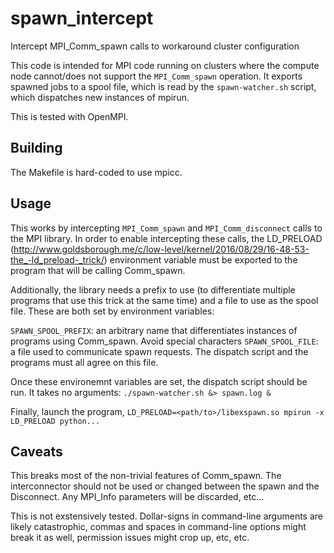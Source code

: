 # spawn_intercept
Intercept MPI_Comm_spawn calls to workaround cluster configuration

This code is intended for MPI code running on clusters where the compute node cannot/does not support the `MPI_Comm_spawn` operation. It exports spawned jobs to a spool file, which is read by the `spawn-watcher.sh` script, which dispatches new instances of mpirun.

This is tested with OpenMPI.

## Building
The Makefile is hard-coded to use mpicc.

## Usage
This works by intercepting `MPI_Comm_spawn` and `MPI_Comm_disconnect` calls to the MPI library. In order to enable intercepting these calls, the LD_PRELOAD (http://www.goldsborough.me/c/low-level/kernel/2016/08/29/16-48-53-the_-ld_preload-_trick/) environment variable must be exported to the program that will be calling Comm_spawn.

Additionally, the library needs a prefix to use (to differentiate multiple programs that use this trick at the same time) and a file to use as the spool file. These are both set by environment variables:

`SPAWN_SPOOL_PREFIX`: an arbitrary name that differentiates instances of programs using Comm_spawn. Avoid special characters
`SPAWN_SPOOL_FILE`: a file used to communicate spawn requests. The dispatch script and the programs must all agree on this file.

Once these environemnt variables are set, the dispatch script should be run. It takes no arguments:
`./spawn-watcher.sh &> spawn.log &`

Finally, launch the program, `LD_PRELOAD=<path/to>/libexspawn.so mpirun -x LD_PRELOAD python...`

## Caveats
This breaks most of the non-trivial features of Comm_spawn. The interconnector should not be used or changed between the spawn and the Disconnect. Any MPI_Info parameters will be discarded, etc...

This is not exstensively tested. Dollar-signs in command-line arguments are likely catastrophic, commas and spaces in command-line options might break it as well, permission issues might crop up, etc, etc.
